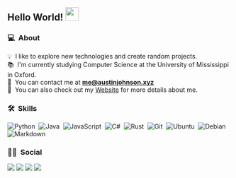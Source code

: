 ## Hello World! <img src="https://raw.githubusercontent.com/iampavangandhi/iampavangandhi/master/gifs/Hi.gif" width="30px"></h2>

### 💻 &nbsp;About

💡 &nbsp;I like to explore new technologies and create random projects.\
📚 &nbsp;I'm currently studying Computer Science at the University of Mississippi in Oxford.\
📩 &nbsp;You can contact me at **me@austinjohnson.xyz**\
📄 &nbsp;You can also check out my [Website](https://austinjohnson.xyz/) for more details about me.

### 🛠 &nbsp;Skills

![Python](https://img.shields.io/badge/-Python-333333?style=for-the-badge&logo=python)&nbsp;
![Java](https://img.shields.io/badge/-Java-333333?style=for-the-badge&logo=Java&logoColor=FFA518)&nbsp;
![JavaScript](https://img.shields.io/badge/-JavaScript-333333?style=for-the-badge&logo=javascript)&nbsp;
![C#](https://img.shields.io/badge/-CSharp-333333?style=for-the-badge&logo=c-sharp)&nbsp;
![Rust](https://img.shields.io/badge/-Rust-333333?style=for-the-badge&logo=rust)&nbsp;
![Git](https://img.shields.io/badge/-Git-333333?style=for-the-badge&logo=git)&nbsp;
![Ubuntu](https://img.shields.io/badge/-Ubuntu-333333?style=for-the-badge&logo=ubuntu)&nbsp;
![Debian](https://img.shields.io/badge/-Debian-333333?style=for-the-badge&logo=debian)&nbsp;
![Markdown](https://img.shields.io/badge/-Markdown-333333?style=for-the-badge&logo=markdown)

### 🤝🏻 &nbsp;Social

<a href="https://austinjohnson.xyz/"><img src="https://img.shields.io/badge/-website-3423A6?style=for-the-badge&logo=Google-Chrome&logoColor=white"/></a>
<a href="https://twitter.com/aust1n_johnson"><img src="https://img.shields.io/badge/-twitter-1DA1F2?style=for-the-badge&logo=Twitter&logoColor=white"/></a>
<a href="mailto:me@austinjohnson.xyz"><img src="https://img.shields.io/badge/-email-EA4335?style=for-the-badge&logo=Gmail&logoColor=white"/></a>
<a href="https://github.com/hatred2k"><img src="https://img.shields.io/badge/-github-211F1F?style=for-the-badge&logo=GitHub&logoColor=white"/></a>
</p>
